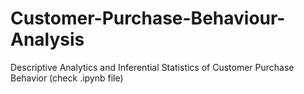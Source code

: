 # Customer-Purchase-Behaviour-Analysis
Descriptive Analytics and Inferential Statistics of Customer Purchase Behavior (check .ipynb file)
